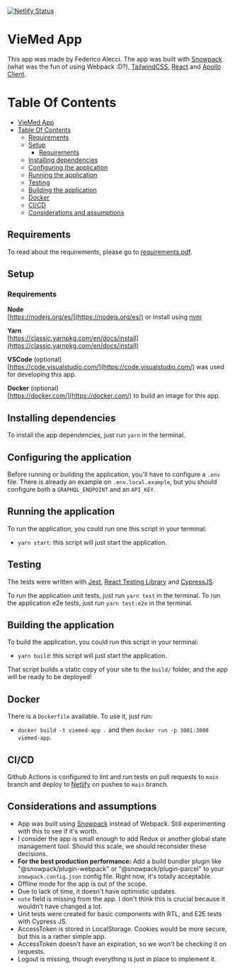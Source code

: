 [![Netlify Status](https://api.netlify.com/api/v1/badges/91849c25-a8e0-4ca2-bad5-7aecb802b6f3/deploy-status)](https://app.netlify.com/sites/falecci-viemed-app/deploys)

# VieMed App

This app was made by Federico Alecci. The app was built with [Snowpack](https://www.snowpack.dev/) (what was the fun of using Webpack :D?), [TailwindCSS](tailwindcss.com/), [React](https://reactjs.org/) and [Apollo Client](https://www.apollographql.com/docs/react/).

# Table Of Contents

- [VieMed App](#viemed-app)
- [Table Of Contents](#table-of-contents)
  - [Requirements](#requirements)
  - [Setup](#setup)
    - [Requirements](#requirements-1)
  - [Installing dependencies](#installing-dependencies)
  - [Configuring the application](#configuring-the-application)
  - [Running the application](#running-the-application)
  - [Testing](#testing)
  - [Building the application](#building-the-application)
  - [Docker](#docker)
  - [CI/CD](#cicd)
  - [Considerations and assumptions](#considerations-and-assumptions)

## Requirements

To read about the requirements, please go to [requirements.pdf](/requirements.pdf).

## Setup

### Requirements

**Node**  
[https://nodejs.org/es/](https://nodejs.org/es/) or install using [nvm](https://github.com/nvm-sh/nvm)

**Yarn**  
[https://classic.yarnpkg.com/en/docs/install](https://classic.yarnpkg.com/en/docs/install)

**VSCode** (optional)  
[https://code.visualstudio.com/](https://code.visualstudio.com/) was used for developing this app.

**Docker** (optional)  
[https://docker.com/](https://docker.com/) to build an image for this app.

## Installing dependencies

To install the app dependencies, just run `yarn` in the terminal.

## Configuring the application

Before running or building the application, you'll have to configure a `.env` file. There is already an example on `.env.local.example`, but you should configure both a `GRAPHQL_ENDPOINT` and an `API_KEY`.

## Running the application

To run the application, you could run one this script in your terminal:

- `yarn start`: this script will just start the application.

## Testing

The tests were written with [Jest](https://jestjs.io/), [React Testing Library](https://testing-library.com/docs/react-testing-library/intro) and [CypressJS](https://docs.cypress.io/). 

To run the application unit tests, just run `yarn test` in the terminal.
To run the application e2e tests, just run `yarn test:e2e` in the terminal.

## Building the application

To build the application, you could run this script in your terminal:

- `yarn build`: this script will just start the application.

That script builds a static copy of your site to the `build/` folder, and the app will be ready to be deployed!

## Docker

There is a `Dockerfile` available. To use it, just run:

- `docker build -t viemed-app .` and then `docker run -p 3001:3000 viemed-app`.

## CI/CD

Github Actions is configured to lint and run tests on pull requests to `main` branch and deploy to [Netlify](https://www.netlify.com/) on pushes to `main` branch.

## Considerations and assumptions

- App was built using [Snowpack](https://www.snowpack.dev/) instead of Webpack. Still experimenting with this to see if it's worth.
- I consider the app is small enough to add Redux or another global state management tool. Should this scale, we should reconsider these decisions.
- **For the best production performance:** Add a build bundler plugin like "@snowpack/plugin-webpack" or "@snowpack/plugin-parcel" to your `snowpack.config.json` config file. Right now, it's totally acceptable.
- Offline mode for the app is out of the scope.
- Due to lack of time, it doesn't have optimistic updates.
- `note` field is missing from the app. I don't think this is crucial because it wouldn't have changed a lot.
- Unit tests were created for basic components with RTL, and E2E tests with Cypress JS. 
- AccessToken is stored in LocalStorage. Cookies would be more secure, but this is a rather simple app.
- AccessToken doesn't have an expiration, so we won't be checking it on requests.
- Logout is missing, though everything is just in place to implement it.